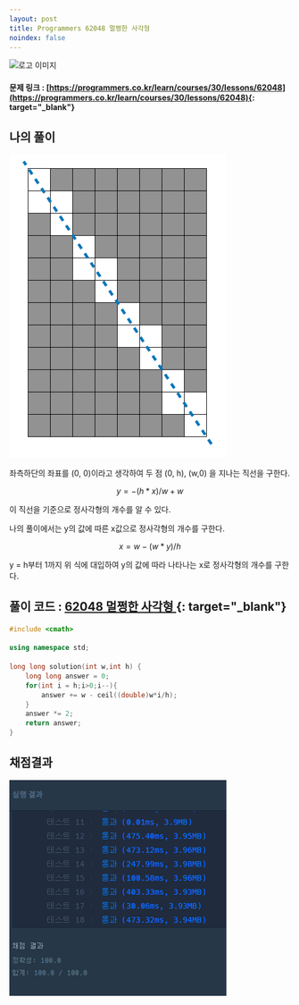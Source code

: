 ```yaml
---
layout: post
title: Programmers 62048 멀쩡한 사각형
noindex: false
---
```


![로고 이미지](https://s3.ap-northeast-2.amazonaws.com/grepp-cloudfront/programmers_imgs/design/logo.jpg)

#### 문제 링크 : [https://programmers.co.kr/learn/courses/30/lessons/62048](https://programmers.co.kr/learn/courses/30/lessons/62048){: target="_blank"}


## 나의 풀이

![image](\algorithm\img\62048_img.PNG)

좌측하단의 좌표를 (0, 0)이라고 생각하여 두 점 (0, h), (w,0) 을 지나는 직선을 구한다.

$$ y = - (h*x) / w + w $$ 

이 직선을 기준으로 정사각형의 개수를 알 수 있다.

나의 풀이에서는 y의 값에 따른 x값으로 정사각형의 개수를 구한다.

$$ x = w - (w*y)/h $$

y = h부터 1까지 위 식에 대입하여 y의 값에 따라 나타나는 x로 정사각형의 개수를 구한다.



## 풀이 코드 : [62048 멀쩡한 사각형 ](https://github.com/sun-pyo/algorithm/blob/main/programmers/%EB%A9%80%EC%A9%A1%ED%95%9C%EC%82%AC%EA%B0%81%ED%98%95.cpp){: target="_blank"}

```c++
#include <cmath>

using namespace std;

long long solution(int w,int h) {
    long long answer = 0;
    for(int i = h;i>0;i--){
        answer += w - ceil((double)w*i/h);
    }
    answer *= 2;
    return answer;
}
```





## 채점결과

![42587priter](\algorithm\img\62048.PNG)